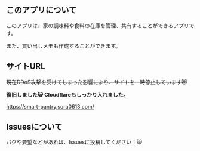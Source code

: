 ## このアプリについて

このアプリは、家の調味料や食料の在庫を管理、共有することができるアプリです。

また、買い出しメモも作成することができます。

## サイトURL

~~現在DDoS攻撃を受けてしまった影響により、サイトを一時停止しています😿~~

**復旧しました😺 Cloudflareもしっかり入れました。**

https://smart-pantry.sora0613.com/

## Issuesについて

バグや要望などがあれば、Issuesに投稿してください！😸
